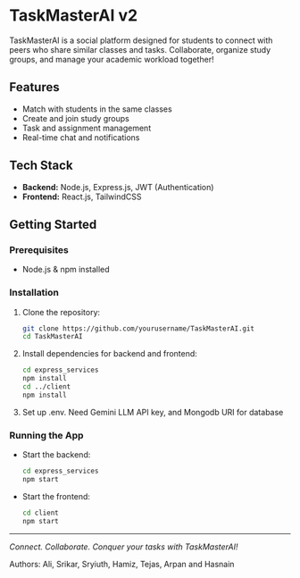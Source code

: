 # TaskMasterAI v2

TaskMasterAI is a social platform designed for students to connect with peers who share similar classes and tasks. Collaborate, organize study groups, and manage your academic workload together!

## Features

- Match with students in the same classes
- Create and join study groups
- Task and assignment management
- Real-time chat and notifications

## Tech Stack

- **Backend:** Node.js, Express.js, JWT (Authentication)
- **Frontend:** React.js, TailwindCSS

## Getting Started

### Prerequisites

- Node.js & npm installed

### Installation

1. Clone the repository:
    ```bash
    git clone https://github.com/yourusername/TaskMasterAI.git
    cd TaskMasterAI
    ```
2. Install dependencies for backend and frontend:
    ```bash
    cd express_services
    npm install
    cd ../client
    npm install
    ```
3. Set up .env. Need Gemini LLM API key, and Mongodb URI for database

### Running the App

- Start the backend:
  ```bash
  cd express_services
  npm start
  ```
- Start the frontend:
  ```bash
  cd client
  npm start
  ```

---
*Connect. Collaborate. Conquer your tasks with TaskMasterAI!*

Authors: Ali, Srikar, Sryiuth, Hamiz, Tejas, Arpan and Hasnain